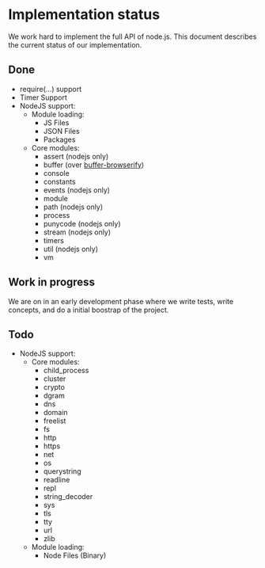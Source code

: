 # Implementation status

We work hard to implement the full API of node.js. This document
describes the current status of our implementation.

## Done

* require(...) support
* Timer Support
* NodeJS support:
  * Module loading:
    * JS Files
    * JSON Files
    * Packages
  * Core modules:
    * assert (nodejs only)
    * buffer (over [buffer-browserify](https://github.com/toots/buffer-browserify))
    * console
    * constants
    * events (nodejs only)
    * module
    * path (nodejs only)
    * process
    * punycode (nodejs only)
    * stream (nodejs only)
    * timers
    * util (nodejs only)
    * vm

## Work in progress

We are on in an early development phase where we write
tests, write concepts, and do a initial boostrap of the project.

## Todo

* NodeJS support:
  * Core modules:
    * child_process
    * cluster
    * crypto
    * dgram
    * dns
    * domain
    * freelist
    * fs
    * http
    * https
    * net
    * os
    * querystring
    * readline
    * repl
    * string_decoder
    * sys
    * tls
    * tty
    * url
    * zlib
  * Module loading:
    * Node Files (Binary)

